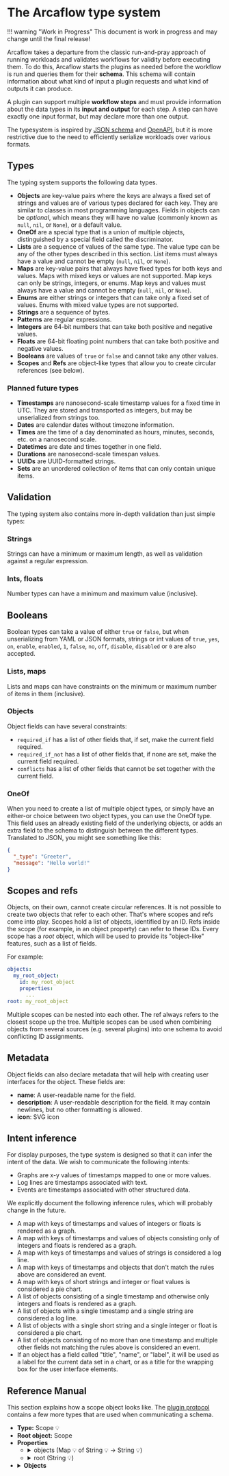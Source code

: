 # The Arcaflow type system

!!! warning "Work in Progress"
    This document is work in progress and may change until the final release!

Arcaflow takes a departure from the classic run-and-pray approach of running workloads and validates workflows for validity before executing them. To do this, Arcaflow starts the plugins as needed before the workflow is run and queries them for their **schema**. This schema will contain information about what kind of input a plugin requests and what kind of outputs it can produce.

A plugin can support multiple **workflow steps** and must provide information about the data types in its **input and output** for each step. A step can have exactly one input format, but may declare more than one output.

The typesystem is inspired by [JSON schema](https://json-schema.org/) and [OpenAPI](https://swagger.io/specification/), but it is more restrictive due to the need to efficiently serialize workloads over various formats.

## Types

The typing system supports the following data types.

- **Objects** are key-value pairs where the keys are always a fixed set of strings and values are of various types declared for each key. They are similar to classes in most programming languages. Fields in objects can be *optional*, which means they will have no value (commonly known as `null`, `nil`, or `None`), or a default value.
- **OneOf** are a special type that is a union of multiple objects, distinguished by a special field called the discriminator.
- **Lists** are a sequence of values of the same type. The value type can be any of the other types described in this section. List items must always have a value and cannot be empty (`null`, `nil`, or `None`).
- **Maps** are key-value pairs that always have fixed types for both keys and values. Maps with mixed keys or values are not supported. Map keys can only be strings, integers, or enums. Map keys and values must always have a value and cannot be empty (`null`, `nil`, or `None`).
- **Enums** are either strings or integers that can take only a fixed set of values. Enums with mixed value types are not supported.
- **Strings** are a sequence of bytes.
- **Patterns** are regular expressions.
- **Integers** are 64-bit numbers that can take both positive and negative values.
- **Floats** are 64-bit floating point numbers that can take both positive and negative values.
- **Booleans** are values of `true` or `false` and cannot take any other values.
- **Scopes** and **Refs** are object-like types that allow you to create circular references (see below).

### Planned future types

- **Timestamps** are nanosecond-scale timestamp values for a fixed time in UTC. They are stored and transported as integers, but may be unserialized from strings too.
- **Dates** are calendar dates without timezone information.
- **Times** are the time of a day denominated as hours, minutes, seconds, etc. on a nanosecond scale.
- **Datetimes** are date and times together in one field.
- **Durations** are nanosecond-scale timespan values.
- **UUIDs** are UUID-formatted strings.
- **Sets** are an unordered collection of items that can only contain unique items.

## Validation

The typing system also contains more in-depth validation than just simple types:

### Strings

Strings can have a minimum or maximum length, as well as validation against a regular expression.

### Ints, floats

Number types can have a minimum and maximum value (inclusive).

## Booleans

Boolean types can take a value of either `true` or `false`, but when unserializing from YAML or JSON formats, strings or int values of `true`, `yes`, `on`, `enable`, `enabled`, `1`, `false`, `no`, `off`, `disable`, `disabled` or `0` are also accepted.

### Lists, maps

Lists and maps can have constraints on the minimum or maximum number of items in them (inclusive).

### Objects

Object fields can have several constraints:

- `required_if` has a list of other fields that, if set, make the current field required.
- `required_if_not` has a list of other fields that, if none are set, make the current field required.
- `conflicts` has a list of other fields that cannot be set together with the current field.

### OneOf

When you need to create a list of multiple object types, or simply have an either-or choice between two object types, you can use the OneOf type. This field uses an already existing field of the underlying objects, or adds an extra field to the schema to distinguish between the different types. Translated to JSON, you might see something like this:

```json
{
  "_type": "Greeter",
  "message": "Hello world!"
}
```

## Scopes and refs

Objects, on their own, cannot create circular references. It is not possible to create two objects that refer to each other. That's where scopes and refs come into play. Scopes hold a list of objects, identified by an ID. Refs inside the scope (for example, in an object property) can refer to these IDs. Every scope has a *root* object, which will be used to provide its "object-like" features, such as a list of fields.

For example:

```yaml
objects:
  my_root_object:
    id: my_root_object
    properties:
      ...
root: my_root_object
```

Multiple scopes can be nested into each other. The ref always refers to the closest scope up the tree. Multiple scopes can be used when combining objects from several sources (e.g. several plugins) into one schema to avoid conflicting ID assignments.

## Metadata

Object fields can also declare metadata that will help with creating user interfaces for the object. These fields are:

- **name**: A user-readable name for the field.
- **description**: A user-readable description for the field. It may contain newlines, but no other formatting is allowed.
- **icon**: SVG icon

## Intent inference

For display purposes, the type system is designed so that it can infer the intent of the data. We wish to communicate the following intents:

- Graphs are x-y values of timestamps mapped to one or more values.
- Log lines are timestamps associated with text.
- Events are timestamps associated with other structured data.

We explicitly document the following inference rules, which will probably change in the future.

- A map with keys of timestamps and values of integers or floats is rendered as a graph.
- A map with keys of timestamps and values of objects consisting only of integers and floats is rendered as a graph.
- A map with keys of timestamps and values of strings is considered a log line.
- A map with keys of timestamps and objects that don't match the rules above are considered an event.
- A map with keys of short strings and integer or float values is considered a pie chart.
- A list of objects consisting of a single timestamp and otherwise only integers and floats is rendered as a graph.
- A list of objects with a single timestamp and a single string are considered a log line.
- A list of objects with a single short string and a single integer or float is considered a pie chart.
- A list of objects consisting of no more than one timestamp and multiple other fields not matching the rules above is considered an event.
- If an object has a field called "title", "name", or "label", it will be used as a label for the current data set in a chart, or as a title for the wrapping box for the user interface elements.

## Reference Manual

This section explains how a scope object looks like. The [plugin protocol](plugin-protocol.md) contains a few more types that are used when communicating a schema.

<ul><li><strong>Type:</strong> Scope <span title="Scopes hold one or more objects that can be referenced inside the properties of those objects by ref types. Ref types always reference the closest scope.">💡</span></li><li><strong>Root object:</strong> Scope</li>
<li><strong>Properties</strong><ul><li><details><summary>objects (Map <span title="Maps hold a set of keys associated with values.">💡</span> of String <span title="Strings hold a list of printable characters.">💡</span> &rarr; String <span title="Strings hold a list of printable characters.">💡</span>)</summary>
                <ul><li><strong>Name: </strong> Objects</li><li><strong>Description: </strong> A set of referencable objects. These objects may contain references themselves.</li><li><strong>Required</strong></li><li><strong>Type:</strong> Map <span title="Maps hold a set of keys associated with values.">💡</span> of String <span title="Strings hold a list of printable characters.">💡</span> &rarr; String <span title="Strings hold a list of printable characters.">💡</span></li><li>
    <details>
        <summary>Key type</summary>
        <ul><li><strong>Type:</strong> String <span title="Strings hold a list of printable characters.">💡</span></li><li><strong>Minimum length:</strong> 1</li><li><strong>Maximum length:</strong> 255</li><li><strong>Must match pattern:</strong> <code>^[$@a-zA-Z0-9-_]&#43;$</code></li></ul>
    </details>
</li>
<li>
    <details>
        <summary>Value type</summary>
        <ul><li><strong>Type:</strong> Object reference to &ldquo;Object&rdquo; <span title="Object references (refs) reference an object in their closest scope up the typing tree.">💡</span></li><li><strong>Referenced object:</strong> Object</li></ul>
    </details>
</li>
</ul>
            </details></li><li><details><summary>root (String <span title="Strings hold a list of printable characters.">💡</span>)</summary>
                <ul><li><strong>Name: </strong> Root object</li><li><strong>Description: </strong> ID of the root object of the scope.</li><li><strong>Required</strong></li><li><strong>Type:</strong> String <span title="Strings hold a list of printable characters.">💡</span></li><li><strong>Minimum length:</strong> 1</li><li><strong>Maximum length:</strong> 255</li><li><strong>Must match pattern:</strong> <code>^[$@a-zA-Z0-9-_]&#43;$</code></li></ul>
            </details></li></ul></li>
<li><details><summary><strong>Objects</strong></summary><details><summary>AnySchema (Object <span title="Objects have a fixed set of fields. Each field has a specified type and can have extra validation applied to them, e.g. making the field required or conflicting another field.">💡</span>)</summary>
            <ul><li><strong>Type:</strong> Object <span title="Objects have a fixed set of fields. Each field has a specified type and can have extra validation applied to them, e.g. making the field required or conflicting another field.">💡</span></li><li>
    <strong>Properties</strong>
    <ul></ul>
</li>
</ul>
        </details><details><summary>BoolSchema (Object <span title="Objects have a fixed set of fields. Each field has a specified type and can have extra validation applied to them, e.g. making the field required or conflicting another field.">💡</span>)</summary>
            <ul><li><strong>Type:</strong> Object <span title="Objects have a fixed set of fields. Each field has a specified type and can have extra validation applied to them, e.g. making the field required or conflicting another field.">💡</span></li><li>
    <strong>Properties</strong>
    <ul></ul>
</li>
</ul>
        </details><details><summary>Display (Object <span title="Objects have a fixed set of fields. Each field has a specified type and can have extra validation applied to them, e.g. making the field required or conflicting another field.">💡</span>)</summary>
            <ul><li><strong>Type:</strong> Object <span title="Objects have a fixed set of fields. Each field has a specified type and can have extra validation applied to them, e.g. making the field required or conflicting another field.">💡</span></li><li>
    <strong>Properties</strong>
    <ul><li><details><summary>description (String <span title="Strings hold a list of printable characters.">💡</span>)</summary>
            <ul><li><strong>Name: </strong> Description</li><li><strong>Description: </strong> Description for this item if needed.</li><li><strong>Examples (JSON encoded):</strong>
    <ul>
        <li><code>&#34;Please select the fruit you would like.&#34;</code></li>
    </ul>
</li><li><strong>Type:</strong> String <span title="Strings hold a list of printable characters.">💡</span></li><li><strong>Minimum length:</strong> 1</li></ul>
            </details></li><li><details><summary>icon (String <span title="Strings hold a list of printable characters.">💡</span>)</summary>
            <ul><li><strong>Name: </strong> Icon</li><li><strong>Description: </strong> SVG icon for this item. Must have the declared size of 64x64, must not include additional namespaces, and must not reference external resources.</li><li><strong>Examples (JSON encoded):</strong>
    <ul>
        <li><code>&#34;&lt;svg ...&gt;&lt;/svg&gt;&#34;</code></li>
    </ul>
</li><li><strong>Type:</strong> String <span title="Strings hold a list of printable characters.">💡</span></li><li><strong>Minimum length:</strong> 1</li></ul>
            </details></li><li><details><summary>name (String <span title="Strings hold a list of printable characters.">💡</span>)</summary>
            <ul><li><strong>Name: </strong> Name</li><li><strong>Description: </strong> Short text serving as a name or title for this item.</li><li><strong>Examples (JSON encoded):</strong>
    <ul>
        <li><code>&#34;Fruit&#34;</code></li>
    </ul>
</li><li><strong>Type:</strong> String <span title="Strings hold a list of printable characters.">💡</span></li><li><strong>Minimum length:</strong> 1</li></ul>
            </details></li></ul>
</li>
</ul>
        </details><details><summary>Float (Object <span title="Objects have a fixed set of fields. Each field has a specified type and can have extra validation applied to them, e.g. making the field required or conflicting another field.">💡</span>)</summary>
            <ul><li><strong>Type:</strong> Object <span title="Objects have a fixed set of fields. Each field has a specified type and can have extra validation applied to them, e.g. making the field required or conflicting another field.">💡</span></li><li>
    <strong>Properties</strong>
    <ul><li><details><summary>max (Floating point number (64 bits, signed) <span title="Floats hold fractional numbers. They are imprecise due to their internal representation.">💡</span>)</summary>
            <ul><li><strong>Name: </strong> Maximum</li><li><strong>Description: </strong> Maximum value for this float (inclusive).</li><li><strong>Examples (JSON encoded):</strong>
    <ul>
        <li><code>16.0</code></li>
    </ul>
</li><li><strong>Type:</strong> Floating point number (64 bits, signed) <span title="Floats hold fractional numbers. They are imprecise due to their internal representation.">💡</span></li>
</ul>
            </details></li><li><details><summary>min (Floating point number (64 bits, signed) <span title="Floats hold fractional numbers. They are imprecise due to their internal representation.">💡</span>)</summary>
            <ul><li><strong>Name: </strong> Minimum</li><li><strong>Description: </strong> Minimum value for this float (inclusive).</li><li><strong>Examples (JSON encoded):</strong>
    <ul>
        <li><code>5.0</code></li>
    </ul>
</li><li><strong>Type:</strong> Floating point number (64 bits, signed) <span title="Floats hold fractional numbers. They are imprecise due to their internal representation.">💡</span></li>
</ul>
            </details></li><li><details><summary>units (Object reference to &ldquo;Units&rdquo; <span title="Object references (refs) reference an object in their closest scope up the typing tree.">💡</span>)</summary>
            <ul><li><strong>Name: </strong> Units</li><li><strong>Description: </strong> Units this number represents.</li><li><strong>Examples (JSON encoded):</strong>
    <ul>
        <li><code>{   &#34;base_unit&#34;: {       &#34;name_short_singular&#34;: &#34;%&#34;,       &#34;name_short_plural&#34;: &#34;%&#34;,       &#34;name_long_singular&#34;: &#34;percent&#34;,       &#34;name_long_plural&#34;: &#34;percent&#34;   }}</code></li>
    </ul>
</li><li><strong>Type:</strong> Object reference to &ldquo;Units&rdquo; <span title="Object references (refs) reference an object in their closest scope up the typing tree.">💡</span></li><li><strong>Referenced object:</strong> Units</li></ul>
            </details></li></ul>
</li>
</ul>
        </details><details><summary>Int (Object <span title="Objects have a fixed set of fields. Each field has a specified type and can have extra validation applied to them, e.g. making the field required or conflicting another field.">💡</span>)</summary>
            <ul><li><strong>Type:</strong> Object <span title="Objects have a fixed set of fields. Each field has a specified type and can have extra validation applied to them, e.g. making the field required or conflicting another field.">💡</span></li><li>
    <strong>Properties</strong>
    <ul><li><details><summary>max (Integer (64-bit, signed) <span title="Integers hold whole numbers.">💡</span>)</summary>
            <ul><li><strong>Name: </strong> Maximum</li><li><strong>Description: </strong> Maximum value for this int (inclusive).</li><li><strong>Examples (JSON encoded):</strong>
    <ul>
        <li><code>16</code></li>
    </ul>
</li><li><strong>Type:</strong> Integer (64-bit, signed) <span title="Integers hold whole numbers.">💡</span></li><li><strong>Minimum:</strong> 0</li>
</ul>
            </details></li><li><details><summary>min (Integer (64-bit, signed) <span title="Integers hold whole numbers.">💡</span>)</summary>
            <ul><li><strong>Name: </strong> Minimum</li><li><strong>Description: </strong> Minimum value for this int (inclusive).</li><li><strong>Examples (JSON encoded):</strong>
    <ul>
        <li><code>5</code></li>
    </ul>
</li><li><strong>Type:</strong> Integer (64-bit, signed) <span title="Integers hold whole numbers.">💡</span></li><li><strong>Minimum:</strong> 0</li>
</ul>
            </details></li><li><details><summary>units (Object reference to &ldquo;Units&rdquo; <span title="Object references (refs) reference an object in their closest scope up the typing tree.">💡</span>)</summary>
            <ul><li><strong>Name: </strong> Units</li><li><strong>Description: </strong> Units this number represents.</li><li><strong>Examples (JSON encoded):</strong>
    <ul>
        <li><code>{   &#34;base_unit&#34;: {       &#34;name_short_singular&#34;: &#34;%&#34;,       &#34;name_short_plural&#34;: &#34;%&#34;,       &#34;name_long_singular&#34;: &#34;percent&#34;,       &#34;name_long_plural&#34;: &#34;percent&#34;   }}</code></li>
    </ul>
</li><li><strong>Type:</strong> Object reference to &ldquo;Units&rdquo; <span title="Object references (refs) reference an object in their closest scope up the typing tree.">💡</span></li><li><strong>Referenced object:</strong> Units</li></ul>
            </details></li></ul>
</li>
</ul>
        </details><details><summary>IntEnum (Object <span title="Objects have a fixed set of fields. Each field has a specified type and can have extra validation applied to them, e.g. making the field required or conflicting another field.">💡</span>)</summary>
            <ul><li><strong>Type:</strong> Object <span title="Objects have a fixed set of fields. Each field has a specified type and can have extra validation applied to them, e.g. making the field required or conflicting another field.">💡</span></li><li>
    <strong>Properties</strong>
    <ul><li><details><summary>units (Object reference to &ldquo;Units&rdquo; <span title="Object references (refs) reference an object in their closest scope up the typing tree.">💡</span>)</summary>
            <ul><li><strong>Name: </strong> Units</li><li><strong>Description: </strong> Units this number represents.</li><li><strong>Examples (JSON encoded):</strong>
    <ul>
        <li><code>{   &#34;base_unit&#34;: {       &#34;name_short_singular&#34;: &#34;%&#34;,       &#34;name_short_plural&#34;: &#34;%&#34;,       &#34;name_long_singular&#34;: &#34;percent&#34;,       &#34;name_long_plural&#34;: &#34;percent&#34;   }}</code></li>
    </ul>
</li><li><strong>Type:</strong> Object reference to &ldquo;Units&rdquo; <span title="Object references (refs) reference an object in their closest scope up the typing tree.">💡</span></li><li><strong>Referenced object:</strong> Units</li></ul>
            </details></li><li><details><summary>values (Map <span title="Maps hold a set of keys associated with values.">💡</span> of Integer (64-bit, signed) <span title="Integers hold whole numbers.">💡</span> &rarr; Integer (64-bit, signed) <span title="Integers hold whole numbers.">💡</span>)</summary>
            <ul><li><strong>Name: </strong> Values</li><li><strong>Description: </strong> Possible values for this field.</li><li><strong>Required</strong></li><li><strong>Examples (JSON encoded):</strong>
    <ul>
        <li><code>{&#34;1024&#34;: {&#34;name&#34;: &#34;kB&#34;}, &#34;1048576&#34;: {&#34;name&#34;: &#34;MB&#34;}}</code></li>
    </ul>
</li><li><strong>Type:</strong> Map <span title="Maps hold a set of keys associated with values.">💡</span> of Integer (64-bit, signed) <span title="Integers hold whole numbers.">💡</span> &rarr; Integer (64-bit, signed) <span title="Integers hold whole numbers.">💡</span></li><li><strong>Minimum items:</strong> 1</li><li>
    <details>
        <summary>Key type</summary>
        <ul><li><strong>Type:</strong> Integer (64-bit, signed) <span title="Integers hold whole numbers.">💡</span></li>
</ul>
    </details>
</li>
<li>
    <details>
        <summary>Value type</summary>
        <ul><li><strong>Type:</strong> Object reference to &ldquo;Display&rdquo; <span title="Object references (refs) reference an object in their closest scope up the typing tree.">💡</span></li><li><strong>Referenced object:</strong> Display</li></ul>
    </details>
</li>
</ul>
            </details></li></ul>
</li>
</ul>
        </details><details><summary>List (Object <span title="Objects have a fixed set of fields. Each field has a specified type and can have extra validation applied to them, e.g. making the field required or conflicting another field.">💡</span>)</summary>
            <ul><li><strong>Type:</strong> Object <span title="Objects have a fixed set of fields. Each field has a specified type and can have extra validation applied to them, e.g. making the field required or conflicting another field.">💡</span></li><li>
    <strong>Properties</strong>
    <ul><li><details><summary>items (One of (string discriminator) <span title="One of types can be one of a specified list of objects (polymorphism). The discriminator field holds the information which object it actually is.">💡</span>)</summary>
            <ul><li><strong>Name: </strong> Items</li><li><strong>Description: </strong> ReflectedType definition for items in this list.</li><li><strong>Type:</strong> One of (string discriminator) <span title="One of types can be one of a specified list of objects (polymorphism). The discriminator field holds the information which object it actually is.">💡</span></li></ul>
            </details></li><li><details><summary>max (Integer (64-bit, signed) <span title="Integers hold whole numbers.">💡</span>)</summary>
            <ul><li><strong>Name: </strong> Maximum</li><li><strong>Description: </strong> Maximum value for this int (inclusive).</li><li><strong>Examples (JSON encoded):</strong>
    <ul>
        <li><code>16</code></li>
    </ul>
</li><li><strong>Type:</strong> Integer (64-bit, signed) <span title="Integers hold whole numbers.">💡</span></li><li><strong>Minimum:</strong> 0</li>
</ul>
            </details></li><li><details><summary>min (Integer (64-bit, signed) <span title="Integers hold whole numbers.">💡</span>)</summary>
            <ul><li><strong>Name: </strong> Minimum</li><li><strong>Description: </strong> Minimum number of items in this list..</li><li><strong>Examples (JSON encoded):</strong>
    <ul>
        <li><code>5</code></li>
    </ul>
</li><li><strong>Type:</strong> Integer (64-bit, signed) <span title="Integers hold whole numbers.">💡</span></li><li><strong>Minimum:</strong> 0</li>
</ul>
            </details></li></ul>
</li>
</ul>
        </details><details><summary>Map (Object <span title="Objects have a fixed set of fields. Each field has a specified type and can have extra validation applied to them, e.g. making the field required or conflicting another field.">💡</span>)</summary>
            <ul><li><strong>Type:</strong> Object <span title="Objects have a fixed set of fields. Each field has a specified type and can have extra validation applied to them, e.g. making the field required or conflicting another field.">💡</span></li><li>
    <strong>Properties</strong>
    <ul><li><details><summary>keys (One of (string discriminator) <span title="One of types can be one of a specified list of objects (polymorphism). The discriminator field holds the information which object it actually is.">💡</span>)</summary>
            <ul><li><strong>Name: </strong> Keys</li><li><strong>Description: </strong> ReflectedType definition for keys in this map.</li><li><strong>Type:</strong> One of (string discriminator) <span title="One of types can be one of a specified list of objects (polymorphism). The discriminator field holds the information which object it actually is.">💡</span></li></ul>
            </details></li><li><details><summary>max (Integer (64-bit, signed) <span title="Integers hold whole numbers.">💡</span>)</summary>
            <ul><li><strong>Name: </strong> Maximum</li><li><strong>Description: </strong> Maximum value for this int (inclusive).</li><li><strong>Examples (JSON encoded):</strong>
    <ul>
        <li><code>16</code></li>
    </ul>
</li><li><strong>Type:</strong> Integer (64-bit, signed) <span title="Integers hold whole numbers.">💡</span></li><li><strong>Minimum:</strong> 0</li>
</ul>
            </details></li><li><details><summary>min (Integer (64-bit, signed) <span title="Integers hold whole numbers.">💡</span>)</summary>
            <ul><li><strong>Name: </strong> Minimum</li><li><strong>Description: </strong> Minimum number of items in this list..</li><li><strong>Examples (JSON encoded):</strong>
    <ul>
        <li><code>5</code></li>
    </ul>
</li><li><strong>Type:</strong> Integer (64-bit, signed) <span title="Integers hold whole numbers.">💡</span></li><li><strong>Minimum:</strong> 0</li>
</ul>
            </details></li><li><details><summary>values (One of (string discriminator) <span title="One of types can be one of a specified list of objects (polymorphism). The discriminator field holds the information which object it actually is.">💡</span>)</summary>
            <ul><li><strong>Name: </strong> Values</li><li><strong>Description: </strong> ReflectedType definition for values in this map.</li><li><strong>Type:</strong> One of (string discriminator) <span title="One of types can be one of a specified list of objects (polymorphism). The discriminator field holds the information which object it actually is.">💡</span></li></ul>
            </details></li></ul>
</li>
</ul>
        </details><details><summary>Object (Object <span title="Objects have a fixed set of fields. Each field has a specified type and can have extra validation applied to them, e.g. making the field required or conflicting another field.">💡</span>)</summary>
            <ul><li><strong>Type:</strong> Object <span title="Objects have a fixed set of fields. Each field has a specified type and can have extra validation applied to them, e.g. making the field required or conflicting another field.">💡</span></li><li>
    <strong>Properties</strong>
    <ul><li><details><summary>id (String <span title="Strings hold a list of printable characters.">💡</span>)</summary>
            <ul><li><strong>Name: </strong> ID</li><li><strong>Description: </strong> Unique identifier for this object within the current scope.</li><li><strong>Required</strong></li><li><strong>Type:</strong> String <span title="Strings hold a list of printable characters.">💡</span></li><li><strong>Minimum length:</strong> 1</li><li><strong>Maximum length:</strong> 255</li><li><strong>Must match pattern:</strong> <code>^[$@a-zA-Z0-9-_]&#43;$</code></li></ul>
            </details></li><li><details><summary>properties (Map <span title="Maps hold a set of keys associated with values.">💡</span> of String <span title="Strings hold a list of printable characters.">💡</span> &rarr; String <span title="Strings hold a list of printable characters.">💡</span>)</summary>
            <ul><li><strong>Name: </strong> Properties</li><li><strong>Description: </strong> Properties of this object.</li><li><strong>Required</strong></li><li><strong>Type:</strong> Map <span title="Maps hold a set of keys associated with values.">💡</span> of String <span title="Strings hold a list of printable characters.">💡</span> &rarr; String <span title="Strings hold a list of printable characters.">💡</span></li><li>
    <details>
        <summary>Key type</summary>
        <ul><li><strong>Type:</strong> String <span title="Strings hold a list of printable characters.">💡</span></li><li><strong>Minimum length:</strong> 1</li></ul>
    </details>
</li>
<li>
    <details>
        <summary>Value type</summary>
        <ul><li><strong>Type:</strong> Object reference to &ldquo;Property&rdquo; <span title="Object references (refs) reference an object in their closest scope up the typing tree.">💡</span></li><li><strong>Referenced object:</strong> Property</li></ul>
    </details>
</li>
</ul>
            </details></li></ul>
</li>
</ul>
        </details><details><summary>OneOfIntSchema (Object <span title="Objects have a fixed set of fields. Each field has a specified type and can have extra validation applied to them, e.g. making the field required or conflicting another field.">💡</span>)</summary>
            <ul><li><strong>Type:</strong> Object <span title="Objects have a fixed set of fields. Each field has a specified type and can have extra validation applied to them, e.g. making the field required or conflicting another field.">💡</span></li><li>
    <strong>Properties</strong>
    <ul><li><details><summary>discriminator_field_name (String <span title="Strings hold a list of printable characters.">💡</span>)</summary>
            <ul><li><strong>Name: </strong> Discriminator field name</li><li><strong>Description: </strong> Name of the field used to discriminate between possible values. If this field is present on any of the component objects it must also be an int.</li><li><strong>Examples (JSON encoded):</strong>
    <ul>
        <li><code>&#34;_type&#34;</code></li>
    </ul>
</li><li><strong>Type:</strong> String <span title="Strings hold a list of printable characters.">💡</span></li></ul>
            </details></li><li><details><summary>types (Map <span title="Maps hold a set of keys associated with values.">💡</span> of Integer (64-bit, signed) <span title="Integers hold whole numbers.">💡</span> &rarr; Integer (64-bit, signed) <span title="Integers hold whole numbers.">💡</span>)</summary>
            <ul><li><strong>Name: </strong> Types</li><li><strong>Type:</strong> Map <span title="Maps hold a set of keys associated with values.">💡</span> of Integer (64-bit, signed) <span title="Integers hold whole numbers.">💡</span> &rarr; Integer (64-bit, signed) <span title="Integers hold whole numbers.">💡</span></li><li>
    <details>
        <summary>Key type</summary>
        <ul><li><strong>Type:</strong> Integer (64-bit, signed) <span title="Integers hold whole numbers.">💡</span></li>
</ul>
    </details>
</li>
<li>
    <details>
        <summary>Value type</summary>
        <ul><li><strong>Type:</strong> One of (string discriminator) <span title="One of types can be one of a specified list of objects (polymorphism). The discriminator field holds the information which object it actually is.">💡</span></li></ul>
    </details>
</li>
</ul>
            </details></li></ul>
</li>
</ul>
        </details><details><summary>OneOfStringSchema (Object <span title="Objects have a fixed set of fields. Each field has a specified type and can have extra validation applied to them, e.g. making the field required or conflicting another field.">💡</span>)</summary>
            <ul><li><strong>Type:</strong> Object <span title="Objects have a fixed set of fields. Each field has a specified type and can have extra validation applied to them, e.g. making the field required or conflicting another field.">💡</span></li><li>
    <strong>Properties</strong>
    <ul><li><details><summary>discriminator_field_name (String <span title="Strings hold a list of printable characters.">💡</span>)</summary>
            <ul><li><strong>Name: </strong> Discriminator field name</li><li><strong>Description: </strong> Name of the field used to discriminate between possible values. If this field is present on any of the component objects it must also be an int.</li><li><strong>Examples (JSON encoded):</strong>
    <ul>
        <li><code>&#34;_type&#34;</code></li>
    </ul>
</li><li><strong>Type:</strong> String <span title="Strings hold a list of printable characters.">💡</span></li></ul>
            </details></li><li><details><summary>types (Map <span title="Maps hold a set of keys associated with values.">💡</span> of String <span title="Strings hold a list of printable characters.">💡</span> &rarr; String <span title="Strings hold a list of printable characters.">💡</span>)</summary>
            <ul><li><strong>Name: </strong> Types</li><li><strong>Type:</strong> Map <span title="Maps hold a set of keys associated with values.">💡</span> of String <span title="Strings hold a list of printable characters.">💡</span> &rarr; String <span title="Strings hold a list of printable characters.">💡</span></li><li>
    <details>
        <summary>Key type</summary>
        <ul><li><strong>Type:</strong> String <span title="Strings hold a list of printable characters.">💡</span></li></ul>
    </details>
</li>
<li>
    <details>
        <summary>Value type</summary>
        <ul><li><strong>Type:</strong> One of (string discriminator) <span title="One of types can be one of a specified list of objects (polymorphism). The discriminator field holds the information which object it actually is.">💡</span></li></ul>
    </details>
</li>
</ul>
            </details></li></ul>
</li>
</ul>
        </details><details><summary>Pattern (Object <span title="Objects have a fixed set of fields. Each field has a specified type and can have extra validation applied to them, e.g. making the field required or conflicting another field.">💡</span>)</summary>
            <ul><li><strong>Type:</strong> Object <span title="Objects have a fixed set of fields. Each field has a specified type and can have extra validation applied to them, e.g. making the field required or conflicting another field.">💡</span></li><li>
    <strong>Properties</strong>
    <ul></ul>
</li>
</ul>
        </details><details><summary>Property (Object <span title="Objects have a fixed set of fields. Each field has a specified type and can have extra validation applied to them, e.g. making the field required or conflicting another field.">💡</span>)</summary>
            <ul><li><strong>Type:</strong> Object <span title="Objects have a fixed set of fields. Each field has a specified type and can have extra validation applied to them, e.g. making the field required or conflicting another field.">💡</span></li><li>
    <strong>Properties</strong>
    <ul><li><details><summary>conflicts (List <span title="Lists hold zero or more items of the specified type.">💡</span> of String <span title="Strings hold a list of printable characters.">💡</span>)</summary>
            <ul><li><strong>Name: </strong> Conflicts</li><li><strong>Description: </strong> The current property cannot be set if any of the listed properties are set.</li><li><strong>Type:</strong> List <span title="Lists hold zero or more items of the specified type.">💡</span> of String <span title="Strings hold a list of printable characters.">💡</span></li><li>
    <details>
        <summary>List items</summary>
        <ul><li><strong>Type:</strong> String <span title="Strings hold a list of printable characters.">💡</span></li></ul>
    </details>
</li>
</ul>
            </details></li><li><details><summary>default (String <span title="Strings hold a list of printable characters.">💡</span>)</summary>
            <ul><li><strong>Name: </strong> Default</li><li><strong>Description: </strong> Default value for this property in JSON encoding. The value must be unserializable by the type specified in the type field.</li><li><strong>Type:</strong> String <span title="Strings hold a list of printable characters.">💡</span></li></ul>
            </details></li><li><details><summary>display (Object reference to &ldquo;Display&rdquo; <span title="Object references (refs) reference an object in their closest scope up the typing tree.">💡</span>)</summary>
            <ul><li><strong>Name: </strong> Display</li><li><strong>Description: </strong> Name, description and icon.</li><li><strong>Type:</strong> Object reference to &ldquo;Display&rdquo; <span title="Object references (refs) reference an object in their closest scope up the typing tree.">💡</span></li><li><strong>Referenced object:</strong> Display</li></ul>
            </details></li><li><details><summary>examples (List <span title="Lists hold zero or more items of the specified type.">💡</span> of String <span title="Strings hold a list of printable characters.">💡</span>)</summary>
            <ul><li><strong>Name: </strong> Examples</li><li><strong>Description: </strong> Example values for this property, encoded as JSON.</li><li><strong>Type:</strong> List <span title="Lists hold zero or more items of the specified type.">💡</span> of String <span title="Strings hold a list of printable characters.">💡</span></li><li>
    <details>
        <summary>List items</summary>
        <ul><li><strong>Type:</strong> String <span title="Strings hold a list of printable characters.">💡</span></li></ul>
    </details>
</li>
</ul>
            </details></li><li><details><summary>required (Boolean <span title="Booleans hold true or false values.">💡</span>)</summary>
            <ul><li><strong>Name: </strong> Required</li><li><strong>Description: </strong> When set to true, the value for this field must be provided under all circumstances.</li><li><strong>Default (JSON encoded)</strong>: true</li><li><strong>Type:</strong> Boolean <span title="Booleans hold true or false values.">💡</span></li></ul>
            </details></li><li><details><summary>required_if (List <span title="Lists hold zero or more items of the specified type.">💡</span> of String <span title="Strings hold a list of printable characters.">💡</span>)</summary>
            <ul><li><strong>Name: </strong> Required if</li><li><strong>Description: </strong> Sets the current property to required if any of the properties in this list are set.</li><li><strong>Type:</strong> List <span title="Lists hold zero or more items of the specified type.">💡</span> of String <span title="Strings hold a list of printable characters.">💡</span></li><li>
    <details>
        <summary>List items</summary>
        <ul><li><strong>Type:</strong> String <span title="Strings hold a list of printable characters.">💡</span></li></ul>
    </details>
</li>
</ul>
            </details></li><li><details><summary>required_if_not (List <span title="Lists hold zero or more items of the specified type.">💡</span> of String <span title="Strings hold a list of printable characters.">💡</span>)</summary>
            <ul><li><strong>Name: </strong> Required if not</li><li><strong>Description: </strong> Sets the current property to be required if none of the properties in this list are set.</li><li><strong>Type:</strong> List <span title="Lists hold zero or more items of the specified type.">💡</span> of String <span title="Strings hold a list of printable characters.">💡</span></li><li>
    <details>
        <summary>List items</summary>
        <ul><li><strong>Type:</strong> String <span title="Strings hold a list of printable characters.">💡</span></li></ul>
    </details>
</li>
</ul>
            </details></li><li><details><summary>type (One of (string discriminator) <span title="One of types can be one of a specified list of objects (polymorphism). The discriminator field holds the information which object it actually is.">💡</span>)</summary>
            <ul><li><strong>Name: </strong> Type</li><li><strong>Description: </strong> Type definition for this field.</li><li><strong>Required</strong></li><li><strong>Type:</strong> One of (string discriminator) <span title="One of types can be one of a specified list of objects (polymorphism). The discriminator field holds the information which object it actually is.">💡</span></li></ul>
            </details></li></ul>
</li>
</ul>
        </details><details><summary>Ref (Object <span title="Objects have a fixed set of fields. Each field has a specified type and can have extra validation applied to them, e.g. making the field required or conflicting another field.">💡</span>)</summary>
            <ul><li><strong>Type:</strong> Object <span title="Objects have a fixed set of fields. Each field has a specified type and can have extra validation applied to them, e.g. making the field required or conflicting another field.">💡</span></li><li>
    <strong>Properties</strong>
    <ul><li><details><summary>display (Object reference to &ldquo;Display&rdquo; <span title="Object references (refs) reference an object in their closest scope up the typing tree.">💡</span>)</summary>
            <ul><li><strong>Name: </strong> Display</li><li><strong>Description: </strong> Name, description and icon.</li><li><strong>Type:</strong> Object reference to &ldquo;Display&rdquo; <span title="Object references (refs) reference an object in their closest scope up the typing tree.">💡</span></li><li><strong>Referenced object:</strong> Display</li></ul>
            </details></li><li><details><summary>id (String <span title="Strings hold a list of printable characters.">💡</span>)</summary>
            <ul><li><strong>Name: </strong> ID</li><li><strong>Description: </strong> Referenced object ID.</li><li><strong>Type:</strong> String <span title="Strings hold a list of printable characters.">💡</span></li><li><strong>Minimum length:</strong> 1</li><li><strong>Maximum length:</strong> 255</li><li><strong>Must match pattern:</strong> <code>^[$@a-zA-Z0-9-_]&#43;$</code></li></ul>
            </details></li></ul>
</li>
</ul>
        </details><details><summary>Scope (Object <span title="Objects have a fixed set of fields. Each field has a specified type and can have extra validation applied to them, e.g. making the field required or conflicting another field.">💡</span>)</summary>
            <ul><li><strong>Type:</strong> Object <span title="Objects have a fixed set of fields. Each field has a specified type and can have extra validation applied to them, e.g. making the field required or conflicting another field.">💡</span></li><li>
    <strong>Properties</strong>
    <ul><li><details><summary>objects (Map <span title="Maps hold a set of keys associated with values.">💡</span> of String <span title="Strings hold a list of printable characters.">💡</span> &rarr; String <span title="Strings hold a list of printable characters.">💡</span>)</summary>
            <ul><li><strong>Name: </strong> Objects</li><li><strong>Description: </strong> A set of referencable objects. These objects may contain references themselves.</li><li><strong>Required</strong></li><li><strong>Type:</strong> Map <span title="Maps hold a set of keys associated with values.">💡</span> of String <span title="Strings hold a list of printable characters.">💡</span> &rarr; String <span title="Strings hold a list of printable characters.">💡</span></li><li>
    <details>
        <summary>Key type</summary>
        <ul><li><strong>Type:</strong> String <span title="Strings hold a list of printable characters.">💡</span></li><li><strong>Minimum length:</strong> 1</li><li><strong>Maximum length:</strong> 255</li><li><strong>Must match pattern:</strong> <code>^[$@a-zA-Z0-9-_]&#43;$</code></li></ul>
    </details>
</li>
<li>
    <details>
        <summary>Value type</summary>
        <ul><li><strong>Type:</strong> Object reference to &ldquo;Object&rdquo; <span title="Object references (refs) reference an object in their closest scope up the typing tree.">💡</span></li><li><strong>Referenced object:</strong> Object</li></ul>
    </details>
</li>
</ul>
            </details></li><li><details><summary>root (String <span title="Strings hold a list of printable characters.">💡</span>)</summary>
            <ul><li><strong>Name: </strong> Root object</li><li><strong>Description: </strong> ID of the root object of the scope.</li><li><strong>Required</strong></li><li><strong>Type:</strong> String <span title="Strings hold a list of printable characters.">💡</span></li><li><strong>Minimum length:</strong> 1</li><li><strong>Maximum length:</strong> 255</li><li><strong>Must match pattern:</strong> <code>^[$@a-zA-Z0-9-_]&#43;$</code></li></ul>
            </details></li></ul>
</li>
</ul>
        </details><details><summary>String (Object <span title="Objects have a fixed set of fields. Each field has a specified type and can have extra validation applied to them, e.g. making the field required or conflicting another field.">💡</span>)</summary>
            <ul><li><strong>Type:</strong> Object <span title="Objects have a fixed set of fields. Each field has a specified type and can have extra validation applied to them, e.g. making the field required or conflicting another field.">💡</span></li><li>
    <strong>Properties</strong>
    <ul><li><details><summary>max (Integer (64-bit, signed) <span title="Integers hold whole numbers.">💡</span>)</summary>
            <ul><li><strong>Name: </strong> Maximum</li><li><strong>Description: </strong> Maximum length for this string (inclusive).</li><li><strong>Examples (JSON encoded):</strong>
    <ul>
        <li><code>16</code></li>
    </ul>
</li><li><strong>Type:</strong> Integer (64-bit, signed) <span title="Integers hold whole numbers.">💡</span></li><li><strong>Minimum:</strong> 0</li><li><strong>Units:</strong> characters</li>
</ul>
            </details></li><li><details><summary>min (Integer (64-bit, signed) <span title="Integers hold whole numbers.">💡</span>)</summary>
            <ul><li><strong>Name: </strong> Minimum</li><li><strong>Description: </strong> Minimum length for this string (inclusive).</li><li><strong>Examples (JSON encoded):</strong>
    <ul>
        <li><code>5</code></li>
    </ul>
</li><li><strong>Type:</strong> Integer (64-bit, signed) <span title="Integers hold whole numbers.">💡</span></li><li><strong>Minimum:</strong> 0</li><li><strong>Units:</strong> characters</li>
</ul>
            </details></li><li><details><summary>pattern (Pattern <span title="Patterns hold regular expressions.">💡</span>)</summary>
            <ul><li><strong>Name: </strong> Pattern</li><li><strong>Description: </strong> Regular expression this string must match.</li><li><strong>Examples (JSON encoded):</strong>
    <ul>
        <li><code>&#34;^[a-zA-Z]&#43;$&#34;</code></li>
    </ul>
</li><li><strong>Type:</strong> Pattern <span title="Patterns hold regular expressions.">💡</span></li></ul>
            </details></li></ul>
</li>
</ul>
        </details><details><summary>StringEnum (Object <span title="Objects have a fixed set of fields. Each field has a specified type and can have extra validation applied to them, e.g. making the field required or conflicting another field.">💡</span>)</summary>
            <ul><li><strong>Type:</strong> Object <span title="Objects have a fixed set of fields. Each field has a specified type and can have extra validation applied to them, e.g. making the field required or conflicting another field.">💡</span></li><li>
    <strong>Properties</strong>
    <ul><li><details><summary>values (Map <span title="Maps hold a set of keys associated with values.">💡</span> of String <span title="Strings hold a list of printable characters.">💡</span> &rarr; String <span title="Strings hold a list of printable characters.">💡</span>)</summary>
            <ul><li><strong>Name: </strong> Values</li><li><strong>Description: </strong> Mapping where the left side of the map holds the possible value and the right side holds the display value for forms, etc.</li><li><strong>Required</strong></li><li><strong>Examples (JSON encoded):</strong>
    <ul>
        <li><code>{
  &#34;apple&#34;: {
    &#34;name&#34;: &#34;Apple&#34;
  },
  &#34;orange&#34;: {
    &#34;name&#34;: &#34;Orange&#34;
  }
}</code></li>
    </ul>
</li><li><strong>Type:</strong> Map <span title="Maps hold a set of keys associated with values.">💡</span> of String <span title="Strings hold a list of printable characters.">💡</span> &rarr; String <span title="Strings hold a list of printable characters.">💡</span></li><li><strong>Minimum items:</strong> 1</li><li>
    <details>
        <summary>Key type</summary>
        <ul><li><strong>Type:</strong> String <span title="Strings hold a list of printable characters.">💡</span></li></ul>
    </details>
</li>
<li>
    <details>
        <summary>Value type</summary>
        <ul><li><strong>Type:</strong> Object reference to &ldquo;Display&rdquo; <span title="Object references (refs) reference an object in their closest scope up the typing tree.">💡</span></li><li><strong>Referenced object:</strong> Display</li></ul>
    </details>
</li>
</ul>
            </details></li></ul>
</li>
</ul>
        </details><details><summary>Unit (Object <span title="Objects have a fixed set of fields. Each field has a specified type and can have extra validation applied to them, e.g. making the field required or conflicting another field.">💡</span>)</summary>
            <ul><li><strong>Type:</strong> Object <span title="Objects have a fixed set of fields. Each field has a specified type and can have extra validation applied to them, e.g. making the field required or conflicting another field.">💡</span></li><li>
    <strong>Properties</strong>
    <ul><li><details><summary>name_long_plural (String <span title="Strings hold a list of printable characters.">💡</span>)</summary>
            <ul><li><strong>Name: </strong> Name long (plural)</li><li><strong>Description: </strong> Longer name for this UnitDefinition in plural form.</li><li><strong>Required</strong></li><li><strong>Examples (JSON encoded):</strong>
    <ul>
        <li><code>&#34;bytes&#34;,&#34;characters&#34;</code></li>
    </ul>
</li><li><strong>Type:</strong> String <span title="Strings hold a list of printable characters.">💡</span></li></ul>
            </details></li><li><details><summary>name_long_singular (String <span title="Strings hold a list of printable characters.">💡</span>)</summary>
            <ul><li><strong>Name: </strong> Name long (singular)</li><li><strong>Description: </strong> Longer name for this UnitDefinition in singular form.</li><li><strong>Required</strong></li><li><strong>Examples (JSON encoded):</strong>
    <ul>
        <li><code>&#34;byte&#34;,&#34;character&#34;</code></li>
    </ul>
</li><li><strong>Type:</strong> String <span title="Strings hold a list of printable characters.">💡</span></li></ul>
            </details></li><li><details><summary>name_short_plural (String <span title="Strings hold a list of printable characters.">💡</span>)</summary>
            <ul><li><strong>Name: </strong> Name short (plural)</li><li><strong>Description: </strong> Shorter name for this UnitDefinition in plural form.</li><li><strong>Required</strong></li><li><strong>Examples (JSON encoded):</strong>
    <ul>
        <li><code>&#34;B&#34;,&#34;chars&#34;</code></li>
    </ul>
</li><li><strong>Type:</strong> String <span title="Strings hold a list of printable characters.">💡</span></li></ul>
            </details></li><li><details><summary>name_short_singular (String <span title="Strings hold a list of printable characters.">💡</span>)</summary>
            <ul><li><strong>Name: </strong> Name short (singular)</li><li><strong>Description: </strong> Shorter name for this UnitDefinition in singular form.</li><li><strong>Required</strong></li><li><strong>Examples (JSON encoded):</strong>
    <ul>
        <li><code>&#34;B&#34;,&#34;char&#34;</code></li>
    </ul>
</li><li><strong>Type:</strong> String <span title="Strings hold a list of printable characters.">💡</span></li></ul>
            </details></li></ul>
</li>
</ul>
        </details><details><summary>Units (Object <span title="Objects have a fixed set of fields. Each field has a specified type and can have extra validation applied to them, e.g. making the field required or conflicting another field.">💡</span>)</summary>
            <ul><li><strong>Type:</strong> Object <span title="Objects have a fixed set of fields. Each field has a specified type and can have extra validation applied to them, e.g. making the field required or conflicting another field.">💡</span></li><li>
    <strong>Properties</strong>
    <ul><li><details><summary>base_unit (Object reference to &ldquo;Unit&rdquo; <span title="Object references (refs) reference an object in their closest scope up the typing tree.">💡</span>)</summary>
            <ul><li><strong>Name: </strong> Base UnitDefinition</li><li><strong>Description: </strong> The base UnitDefinition is the smallest UnitDefinition of scale for this set of UnitsDefinition.</li><li><strong>Required</strong></li><li><strong>Examples (JSON encoded):</strong>
    <ul>
        <li><code>{
  &#34;name_short_singular&#34;: &#34;B&#34;,
  &#34;name_short_plural&#34;: &#34;B&#34;,
  &#34;name_long_singular&#34;: &#34;byte&#34;,
  &#34;name_long_plural&#34;: &#34;bytes&#34;
}</code></li>
    </ul>
</li><li><strong>Type:</strong> Object reference to &ldquo;Unit&rdquo; <span title="Object references (refs) reference an object in their closest scope up the typing tree.">💡</span></li><li><strong>Referenced object:</strong> Unit</li></ul>
            </details></li><li><details><summary>multipliers (Map <span title="Maps hold a set of keys associated with values.">💡</span> of Integer (64-bit, signed) <span title="Integers hold whole numbers.">💡</span> &rarr; Integer (64-bit, signed) <span title="Integers hold whole numbers.">💡</span>)</summary>
            <ul><li><strong>Name: </strong> Base UnitDefinition</li><li><strong>Description: </strong> The base UnitDefinition is the smallest UnitDefinition of scale for this set of UnitsDefinition.</li><li><strong>Examples (JSON encoded):</strong>
    <ul>
        <li><code>{
  &#34;1024&#34;: {
    &#34;name_short_singular&#34;: &#34;kB&#34;,
    &#34;name_short_plural&#34;: &#34;kB&#34;,
    &#34;name_long_singular&#34;: &#34;kilobyte&#34;,
    &#34;name_long_plural&#34;: &#34;kilobytes&#34;
  },
  &#34;1048576&#34;: {
    &#34;name_short_singular&#34;: &#34;MB&#34;,
    &#34;name_short_plural&#34;: &#34;MB&#34;,
    &#34;name_long_singular&#34;: &#34;megabyte&#34;,
    &#34;name_long_plural&#34;: &#34;megabytes&#34;
  }
}</code></li>
    </ul>
</li><li><strong>Type:</strong> Map <span title="Maps hold a set of keys associated with values.">💡</span> of Integer (64-bit, signed) <span title="Integers hold whole numbers.">💡</span> &rarr; Integer (64-bit, signed) <span title="Integers hold whole numbers.">💡</span></li><li>
    <details>
        <summary>Key type</summary>
        <ul><li><strong>Type:</strong> Integer (64-bit, signed) <span title="Integers hold whole numbers.">💡</span></li>
</ul>
    </details>
</li>
<li>
    <details>
        <summary>Value type</summary>
        <ul><li><strong>Type:</strong> Object reference to &ldquo;Unit&rdquo; <span title="Object references (refs) reference an object in their closest scope up the typing tree.">💡</span></li><li><strong>Referenced object:</strong> Unit</li></ul>
    </details>
</li>
</ul>
            </details></li></ul>
</li>
</ul>
        </details></details></li>
</ul>
